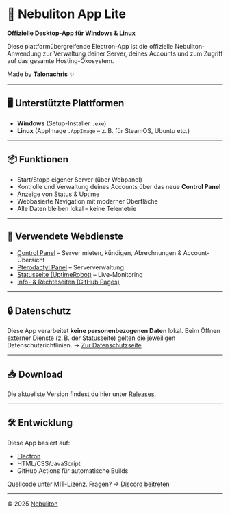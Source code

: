# 🌌 Nebuliton App Lite

**Offizielle Desktop-App für Windows & Linux**

Diese plattformübergreifende Electron-App ist die offizielle Nebuliton-Anwendung zur Verwaltung deiner Server, deines Accounts und zum Zugriff auf das gesamte Hosting-Ökosystem.

Made by **Talonachris** ✨

---

## 🖥️ Unterstützte Plattformen

* **Windows** (Setup-Installer `.exe`)
* **Linux** (AppImage `.AppImage` – z. B. für SteamOS, Ubuntu etc.)

---

## 📦 Funktionen

* Start/Stopp eigener Server (über Webpanel)
* Kontrolle und Verwaltung deines Accounts über das neue **Control Panel**
* Anzeige von Status & Uptime
* Webbasierte Navigation mit moderner Oberfläche
* Alle Daten bleiben lokal – keine Telemetrie

---

## 🔗 Verwendete Webdienste

* [Control Panel](https://cp.nebuliton.de) – Server mieten, kündigen, Abrechnungen & Account-Übersicht
* [Pterodactyl Panel](https://panel.nebuliton.de) – Serververwaltung
* [Statusseite (UptimeRobot)](https://status.nebuliton.de) – Live-Monitoring
* [Info- & Rechteseiten (GitHub Pages)](https://nebuliton.de/nebulitonapp-lite)

---

## 🔒 Datenschutz

Diese App verarbeitet **keine personenbezogenen Daten** lokal. Beim Öffnen externer Dienste (z. B. der Statusseite) gelten die jeweiligen Datenschutzrichtlinien.
→ [Zur Datenschutzseite](https://nebuliton.de/nebulitonapp-lite/legal.html)

---

## 📥 Download

Die aktuellste Version findest du hier unter [Releases](https://github.com/Talonachris/nebulitonapp-lite/releases).

---

## 🛠️ Entwicklung

Diese App basiert auf:

* [Electron](https://www.electronjs.org/)
* HTML/CSS/JavaScript
* GitHub Actions für automatische Builds

Quellcode unter MIT-Lizenz.
Fragen? → [Discord beitreten](https://discord.gg/q7z5wY9a)

---

© 2025 [Nebuliton](https://nebuliton.de)
